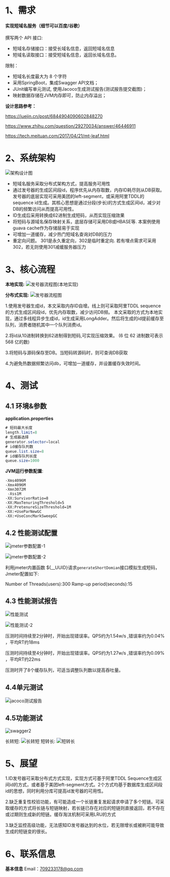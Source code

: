 # 1、需求
#### 实现短域名服务（细节可以百度/谷歌）
撰写两个 API 接口:

- 短域名存储接口：接受长域名信息，返回短域名信息
- 短域名读取接口：接受短域名信息，返回长域名信息。

限制：

- 短域名长度最大为 8 个字符
- 采用SpringBoot，集成Swagger API文档；
- JUnit编写单元测试, 使用Jacoco生成测试报告(测试报告提交截图)；
- 映射数据存储在JVM内存即可，防止内存溢出；



**设计思路参考：**

https://juejin.cn/post/6844904090602848270

https://www.zhihu.com/question/29270034/answer/46446911 

https://tech.meituan.com/2017/04/21/mt-leaf.html



# 2、系统架构
![架构设计图](https://github.com/bu1bu2/interview-assignments/blob/79237fcccf326babf794e96e4b8b546ce94a6078/java/short-domain/docs/%E6%9E%B6%E6%9E%84%E8%AE%BE%E8%AE%A1%E5%9B%BE.png)

- 短域名服务采取分布式架构方式，提高服务可用性
- 通过发号器的生成区间段id，程序优先从内存取数，内存ID耗尽则从DB获取。 发号器的底层实现可采用美团的left-segment，或采用阿里TDDL的sequence id生成。其核心思想是通过分段(步长)的方式生成区间id，减少对DB的频繁访问从而提高可用性。
- ID生成后采用转换成62进制生成短码，从而实现压缩效果
- 将短码与源域名保存映射关系，底层存储可采用DB或HBASE等. 本案例使用guava cache作为存储层易于实现
- 可增加一道缓存，减少热门短域名查询对DB的压力
- 重定向问题。 301是永久重定向，302是临时重定向. 若有埋点需求可采用302，若无则使用301减缓服务器压力



# 3、核心流程

**本地实现:**
![发号器流程图(本地实现)](https://github.com/bu1bu2/interview-assignments/blob/79237fcccf326babf794e96e4b8b546ce94a6078/java/short-domain/docs/%E5%8F%91%E5%8F%B7%E5%99%A8%E6%B5%81%E7%A8%8B%E5%9B%BE(%E6%9C%AC%E5%9C%B0%E5%AE%9E%E7%8E%B0).png?raw=true)

**分布式实现:**
![发号器流程图](https://github.com/bu1bu2/interview-assignments/blob/79237fcccf326babf794e96e4b8b546ce94a6078/java/short-domain/docs/%E5%8F%91%E5%8F%B7%E5%99%A8%E6%B5%81%E7%A8%8B%E5%9B%BE.png?raw=true)

1.使用发号器生成id，本文采取内存ID自增。线上则可采取阿里TDDL sequence的方式生成区间段id，优先内存取数，减少访问DB频。 本文采取的方式为本地实现，通过多线程异步生成id，id生成采用LongAdder。然后将生成的id提前缓存至队列，消费者随机其中一个队列消费id。

2.将id从10进制转换到62进制得到短码,可实现压缩效果。 (6 位 62 进制数可表示 568 亿的数)

3.将短码与源码保存至DB。当短码转源码时，则可查询DB获取

4.为避免热数据频繁访问db，可增加一道缓存，并设置缓存失效时间。



# 4、测试

## 4.1 环境&参数

**application.properties**

```java
# 短码最大长度
length.limit=8
# 生成器选择
generator.selector=local
# id缓存队列数
queue.list.size=8
# id缓存队列长度
queue.size=1000
```

**JVM运行参数配置**:

```
-Xms4096M
-Xmx4096M  
-Xmn3072M 
 -Xss1M
-XX:SurvivorRatio=8 
-XX:MaxTenuringThreshold=5 
-XX:PretenureSizeThreshold=1M 
-XX:+UseParNewGC 
-XX:+UseConcMarkSweepGC
```


## 4.2 性能测试配置

![jmeter参数配置-1](https://github.com/bu1bu2/interview-assignments/blob/79237fcccf326babf794e96e4b8b546ce94a6078/java/short-domain/docs/jmeter%E5%8F%82%E6%95%B0%E9%85%8D%E7%BD%AE-1.png)

![jmeter参数配置-2](https://github.com/bu1bu2/interview-assignments/blob/79237fcccf326babf794e96e4b8b546ce94a6078/java/short-domain/docs/jmeter%E5%8F%82%E6%95%B0%E9%85%8D%E7%BD%AE-2.png)

利用jmeter内置函数 ${__UUID}请求`generateShortDomian`接口模拟生成短码，Jmeter配置如下:

Number of Threads(users):300
Ramp-up period(seconds):15

## 4.3 性能测试报告

![性能测试](https://github.com/bu1bu2/interview-assignments/blob/79237fcccf326babf794e96e4b8b546ce94a6078/java/short-domain/docs/%E6%80%A7%E8%83%BD%E6%B5%8B%E8%AF%95.png)

![性能测试-2](https://github.com/bu1bu2/interview-assignments/blob/79237fcccf326babf794e96e4b8b546ce94a6078/java/short-domain/docs/%E6%80%A7%E8%83%BD%E6%B5%8B%E8%AF%95-2.png)

压测时间持续至2分钟时，开始出现错误率。QPS约为1.54w/s ,错误率约为0.04% ，平均RT约18ms

压测时间持续至4分钟时，开始出现错误率。QPS约为1.27w/s ,错误率约为0.09% ，平均RT约22ms

压测时开了8个缓存队列，可适当调整队列数以提高吞吐量。



## 4.4单元测试

![jacoco测试报告](https://github.com/bu1bu2/interview-assignments/blob/79237fcccf326babf794e96e4b8b546ce94a6078/java/short-domain/docs/jacoco%E6%B5%8B%E8%AF%95%E6%8A%A5%E5%91%8A.png)

## 4.5功能测试

![swagger2](https://github.com/bu1bu2/interview-assignments/blob/79237fcccf326babf794e96e4b8b546ce94a6078/java/short-domain/docs/swagger2.png)

长转短:
![长转短](https://github.com/bu1bu2/interview-assignments/blob/79237fcccf326babf794e96e4b8b546ce94a6078/java/short-domain/docs/%E9%95%BF%E8%BD%AC%E7%9F%AD.png)
短转长:
![短转长](https://github.com/bu1bu2/interview-assignments/blob/79237fcccf326babf794e96e4b8b546ce94a6078/java/short-domain/docs/%E7%9F%AD%E8%BD%AC%E9%95%BF.png)

# 5、展望

1.ID发号器可采取分布式方式实现，实现方式可基于阿里TDDL Sequence生成区间id的方式，或者基于美团left-segment方式。2个方式均基于数据库生成区间段id的思想，同时利用分库可提高id发号器的可用性。

2.缺乏重复性校验功能，有可能造成一个长链重复发起请求申请了多个短链。可采取缓存的方式将长链与短链映射，若长链已存在对应的短链则直接返回，若不存在或过期则生成新的短链。缓存淘汰机制可采用LRU的方式

3.缺乏监控高级功能，无法感知ID发号器达到的水位，若无限增长或被刷可能导致生成的短链变的很长。



# 6、联系信息
**基本信息** 
Email：709233178@qq.com
